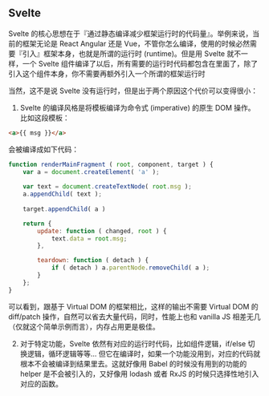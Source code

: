 ## Svelte

Svelte 的核心思想在于『通过静态编译减少框架运行时的代码量』。举例来说，当前的框架无论是 React Angular 还是 Vue，不管你怎么编译，使用的时候必然需要『引入』框架本身，也就是所谓的运行时 (runtime)。但是用 Svelte 就不一样，一个 Svelte 组件编译了以后，所有需要的运行时代码都包含在里面了，除了引入这个组件本身，你不需要再额外引入一个所谓的框架运行时


当然，这不是说 Svelte 没有运行时，但是出于两个原因这个代价可以变得很小：

1. Svelte 的编译风格是将模板编译为命令式 (imperative) 的原生 DOM 操作。
比如这段模板：
```html
<a>{{ msg }}</a>
```
会被编译成如下代码：

```js
function renderMainFragment ( root, component, target ) {
	var a = document.createElement( 'a' );
	
	var text = document.createTextNode( root.msg );
	a.appendChild( text );
	
	target.appendChild( a )

	return {
		update: function ( changed, root ) {
			text.data = root.msg;
		},

		teardown: function ( detach ) {
			if ( detach ) a.parentNode.removeChild( a );
		}
	};
}
```
可以看到，跟基于 Virtual DOM 的框架相比，这样的输出不需要 Virtual DOM 的 diff/patch 操作，自然可以省去大量代码，同时，性能上也和 vanilla JS 相差无几（仅就这个简单示例而言），内存占用更是极佳。


2. 对于特定功能，Svelte 依然有对应的运行时代码，比如组件逻辑，if/else 切换逻辑，循环逻辑等等... 但它在编译时，如果一个功能没用到，对应的代码就根本不会被编译到结果里去。这就好像用 Babel 的时候没有用到的功能的 helper 是不会被引入的，又好像用 lodash 或者 RxJS 的时候只选择性地引入对应的函数。
